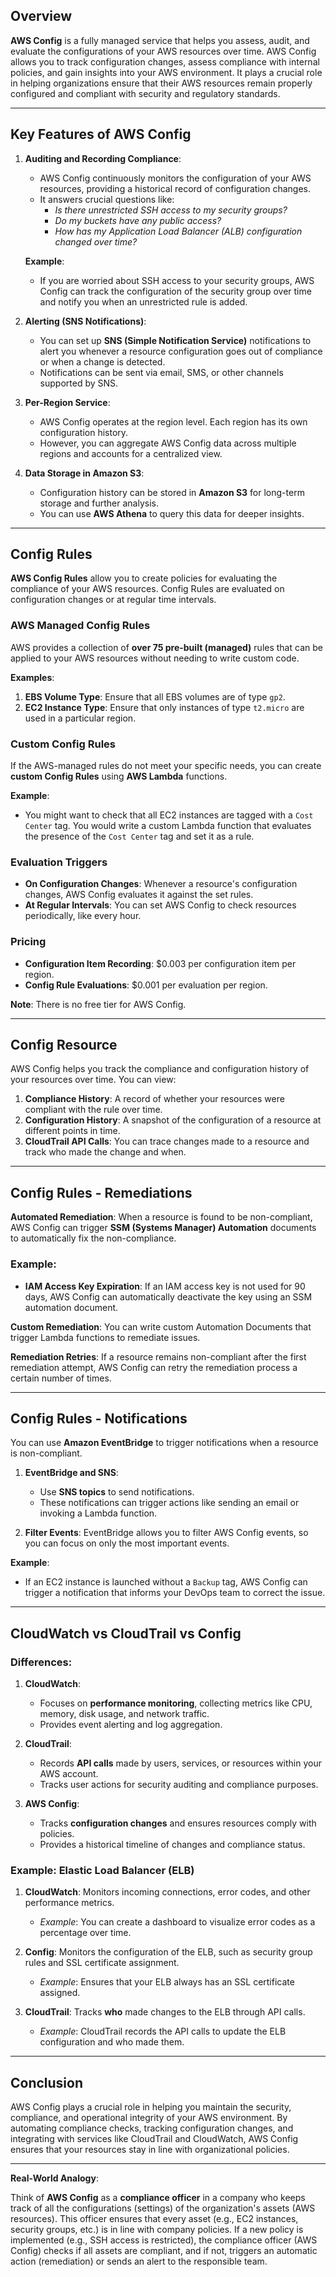 
## Overview

**AWS Config** is a fully managed service that helps you assess, audit, and evaluate the configurations of your AWS resources over time. AWS Config allows you to track configuration changes, assess compliance with internal policies, and gain insights into your AWS environment. It plays a crucial role in helping organizations ensure that their AWS resources remain properly configured and compliant with security and regulatory standards.

---

## Key Features of AWS Config

1. **Auditing and Recording Compliance**:
   - AWS Config continuously monitors the configuration of your AWS resources, providing a historical record of configuration changes.
   - It answers crucial questions like:
     - *Is there unrestricted SSH access to my security groups?*
     - *Do my buckets have any public access?*
     - *How has my Application Load Balancer (ALB) configuration changed over time?*

   **Example**: 
   - If you are worried about SSH access to your security groups, AWS Config can track the configuration of the security group over time and notify you when an unrestricted rule is added.

2. **Alerting (SNS Notifications)**:
   - You can set up **SNS (Simple Notification Service)** notifications to alert you whenever a resource configuration goes out of compliance or when a change is detected.
   - Notifications can be sent via email, SMS, or other channels supported by SNS.

3. **Per-Region Service**:
   - AWS Config operates at the region level. Each region has its own configuration history.
   - However, you can aggregate AWS Config data across multiple regions and accounts for a centralized view.

4. **Data Storage in Amazon S3**:
   - Configuration history can be stored in **Amazon S3** for long-term storage and further analysis.
   - You can use **AWS Athena** to query this data for deeper insights.

---

## Config Rules

**AWS Config Rules** allow you to create policies for evaluating the compliance of your AWS resources. Config Rules are evaluated on configuration changes or at regular time intervals.

### AWS Managed Config Rules
AWS provides a collection of **over 75 pre-built (managed)** rules that can be applied to your AWS resources without needing to write custom code.

**Examples**:
1. **EBS Volume Type**: Ensure that all EBS volumes are of type `gp2`.
2. **EC2 Instance Type**: Ensure that only instances of type `t2.micro` are used in a particular region.

### Custom Config Rules
If the AWS-managed rules do not meet your specific needs, you can create **custom Config Rules** using **AWS Lambda** functions.

**Example**:
- You might want to check that all EC2 instances are tagged with a `Cost Center` tag. You would write a custom Lambda function that evaluates the presence of the `Cost Center` tag and set it as a rule.

### Evaluation Triggers
- **On Configuration Changes**: Whenever a resource's configuration changes, AWS Config evaluates it against the set rules.
- **At Regular Intervals**: You can set AWS Config to check resources periodically, like every hour.

### Pricing
- **Configuration Item Recording**: $0.003 per configuration item per region.
- **Config Rule Evaluations**: $0.001 per evaluation per region.

**Note**: There is no free tier for AWS Config.

---

## Config Resource

AWS Config helps you track the compliance and configuration history of your resources over time. You can view:

1. **Compliance History**: A record of whether your resources were compliant with the rule over time.
2. **Configuration History**: A snapshot of the configuration of a resource at different points in time.
3. **CloudTrail API Calls**: You can trace changes made to a resource and track who made the change and when.

---

## Config Rules - Remediations

**Automated Remediation**: When a resource is found to be non-compliant, AWS Config can trigger **SSM (Systems Manager) Automation** documents to automatically fix the non-compliance.

### Example:
- **IAM Access Key Expiration**: If an IAM access key is not used for 90 days, AWS Config can automatically deactivate the key using an SSM automation document.

**Custom Remediation**: You can write custom Automation Documents that trigger Lambda functions to remediate issues.

**Remediation Retries**: If a resource remains non-compliant after the first remediation attempt, AWS Config can retry the remediation process a certain number of times.

---

## Config Rules - Notifications

You can use **Amazon EventBridge** to trigger notifications when a resource is non-compliant.

1. **EventBridge and SNS**: 
   - Use **SNS topics** to send notifications. 
   - These notifications can trigger actions like sending an email or invoking a Lambda function.

2. **Filter Events**: EventBridge allows you to filter AWS Config events, so you can focus on only the most important events.

**Example**: 
- If an EC2 instance is launched without a `Backup` tag, AWS Config can trigger a notification that informs your DevOps team to correct the issue.

---

## CloudWatch vs CloudTrail vs Config

### Differences:
1. **CloudWatch**: 
   - Focuses on **performance monitoring**, collecting metrics like CPU, memory, disk usage, and network traffic.
   - Provides event alerting and log aggregation.
  
2. **CloudTrail**: 
   - Records **API calls** made by users, services, or resources within your AWS account.
   - Tracks user actions for security auditing and compliance purposes.

3. **AWS Config**: 
   - Tracks **configuration changes** and ensures resources comply with policies.
   - Provides a historical timeline of changes and compliance status.

### Example: Elastic Load Balancer (ELB)
1. **CloudWatch**: Monitors incoming connections, error codes, and other performance metrics. 
   - *Example*: You can create a dashboard to visualize error codes as a percentage over time.
   
2. **Config**: Monitors the configuration of the ELB, such as security group rules and SSL certificate assignment.
   - *Example*: Ensures that your ELB always has an SSL certificate assigned.
   
3. **CloudTrail**: Tracks **who** made changes to the ELB through API calls.
   - *Example*: CloudTrail records the API calls to update the ELB configuration and who made them.

---

## Conclusion

AWS Config plays a crucial role in helping you maintain the security, compliance, and operational integrity of your AWS environment. By automating compliance checks, tracking configuration changes, and integrating with services like CloudTrail and CloudWatch, AWS Config ensures that your resources stay in line with organizational policies.

---

**Real-World Analogy**:

Think of **AWS Config** as a **compliance officer** in a company who keeps track of all the configurations (settings) of the organization's assets (AWS resources). This officer ensures that every asset (e.g., EC2 instances, security groups, etc.) is in line with company policies. If a new policy is implemented (e.g., SSH access is restricted), the compliance officer (AWS Config) checks if all assets are compliant, and if not, triggers an automatic action (remediation) or sends an alert to the responsible team.

